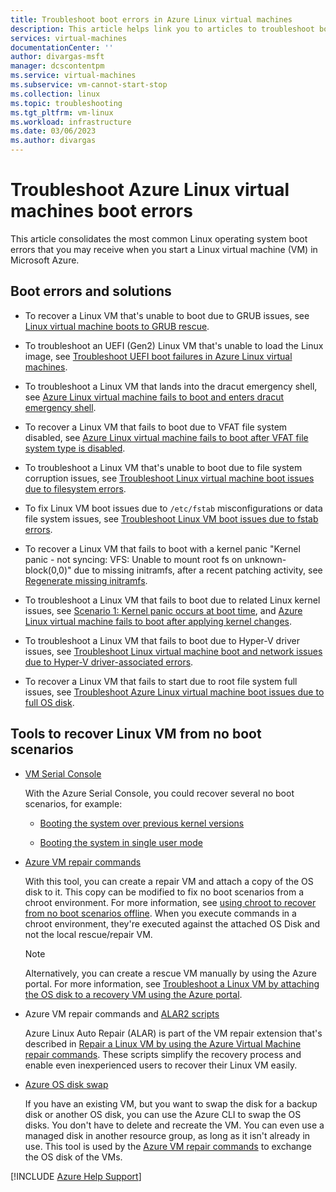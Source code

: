 ```yaml
---
title: Troubleshoot boot errors in Azure Linux virtual machines
description: This article helps link you to articles to troubleshoot boot errors in Azure Linux virtual machines.
services: virtual-machines
documentationCenter: ''
author: divargas-msft
manager: dcscontentpm
ms.service: virtual-machines
ms.subservice: vm-cannot-start-stop
ms.collection: linux
ms.topic: troubleshooting
ms.tgt_pltfrm: vm-linux
ms.workload: infrastructure
ms.date: 03/06/2023
ms.author: divargas
---
```

# Troubleshoot Azure Linux virtual machines boot errors

This article consolidates the most common Linux operating system boot errors that you may receive when you start a Linux virtual machine (VM) in Microsoft Azure.

## Boot errors and solutions

* To recover a Linux VM that's unable to boot due to GRUB issues, see [Linux virtual machine boots to GRUB rescue](troubleshoot-vm-boot-error.md).

* To troubleshoot an UEFI (Gen2) Linux VM that's unable to load the Linux image, see [Troubleshoot UEFI boot failures in Azure Linux virtual machines](azure-linux-vm-uefi-boot-failures.md).

* To troubleshoot a Linux VM that lands into the dracut emergency shell, see [Azure Linux virtual machine fails to boot and enters dracut emergency shell](linux-no-boot-dracut.md).

* To recover a Linux VM that fails to boot due to VFAT file system disabled, see [Azure Linux virtual machine fails to boot after VFAT file system type is disabled](vfat-disabled-boot-issues.md).

* To troubleshoot a Linux VM that's unable to boot due to file system corruption issues, see [Troubleshoot Linux virtual machine boot issues due to filesystem errors](linux-recovery-cannot-start-file-system-errors.md).

* To fix Linux VM boot issues due to `/etc/fstab` misconfigurations or data file system issues, see [Troubleshoot Linux VM boot issues due to fstab errors](linux-virtual-machine-cannot-start-fstab-errors.md).

* To recover a Linux VM that fails to boot with a kernel panic "Kernel panic - not syncing: VFS: Unable to mount root fs on unknown-block(0,0)" due to missing initramfs, after a recent patching activity, see [Regenerate missing initramfs](kernel-related-boot-issues.md#missing-initramfs).

* To troubleshoot a Linux VM that fails to boot due to related Linux kernel issues, see [Scenario 1: Kernel panic occurs at boot time](linux-kernel-panic-troubleshooting.md#scenario-1-kernel-panic-occurs-at-boot-time), and [Azure Linux virtual machine fails to boot after applying kernel changes](kernel-related-boot-issues.md).

* To troubleshoot a Linux VM that fails to boot due to Hyper-V driver issues, see [Troubleshoot Linux virtual machine boot and network issues due to Hyper-V driver-associated errors](linux-hyperv-issue.md).

* To recover a Linux VM that fails to start due to root file system full issues, see [Troubleshoot Azure Linux virtual machine boot issues due to full OS disk](linux-fulldisk-boot-error.md).

## Tools to recover Linux VM from no boot scenarios

* [VM Serial Console](serial-console-linux.md)

    With the Azure Serial Console, you could recover several no boot scenarios, for example:

    * [Booting the system over previous kernel versions](kernel-related-boot-issues.md#bootingup-differentkernel)

    * [Booting the system in single user mode](serial-console-grub-single-user-mode.md)

* [Azure VM repair commands](repair-linux-vm-using-azure-virtual-machine-repair-commands.md)

    With this tool, you can create a repair VM and attach a copy of the OS disk to it. This copy can be modified to fix no boot scenarios from a chroot environment. For more information, see [using chroot to recover from no boot scenarios offline](chroot-environment-linux.md). When you execute commands in a chroot environment, they're executed against the attached OS Disk and not the local rescue/repair VM.

    > [!NOTE]
    > Alternatively, you can create a rescue VM manually by using the Azure portal. For more information, see [Troubleshoot a Linux VM by attaching the OS disk to a recovery VM using the Azure portal](troubleshoot-recovery-disks-portal-linux.md).

* Azure VM repair commands and [ALAR2 scripts](repair-linux-vm-using-alar.md)

    Azure Linux Auto Repair (ALAR) is part of the VM repair extension that's described in [Repair a Linux VM by using the Azure Virtual Machine repair commands](repair-linux-vm-using-azure-virtual-machine-repair-commands.md). These scripts simplify the recovery process and enable even inexperienced users to recover their Linux VM easily.

* [Azure OS disk swap](/azure/virtual-machines/linux/os-disk-swap)

    If you have an existing VM, but you want to swap the disk for a backup disk or another OS disk, you can use the Azure CLI to swap the OS disks. You don't have to delete and recreate the VM. You can even use a managed disk in another resource group, as long as it isn't already in use. This tool is used by the [Azure VM repair commands](repair-linux-vm-using-azure-virtual-machine-repair-commands.md) to exchange the OS disk of the VMs.

[!INCLUDE [Azure Help Support](../../includes/azure-help-support.md)]
